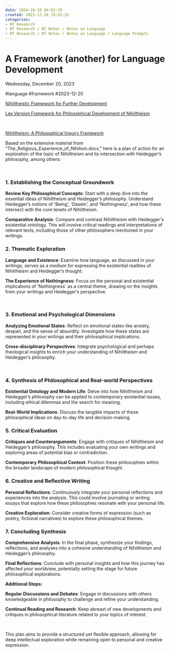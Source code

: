 ```yaml
---
date: 2024-10-10 04:02:19
created: 2023-12-20 19:53:25
categories:
- NT Research
- NT Research / NT Notes / Notes on Language
- NT Research / NT Notes / Notes on Language / Language Prompts
---
```


# A Framework (another) for Language Development 

Wednesday, December 20, 2023

#language #framework #2023-12-20

[Nihiltheistic Framework for Further Development](Nihiltheistic%20Framework%20for%20Further%20Development.md "upnote://x-callback-url/openNote?noteId=b6104bea-7685-41bf-a591-b5207f8843ab")

[Lex Version Framework for Philosophical Development of Nihiltheism](Lex%20Version%20Framework%20for%20Philosophical%20Development%20of%20Nihiltheism.md "upnote://x-callback-url/openNote?noteId=D537C6AA-D0CD-4F1D-A745-220EBC2B054D")

<br>

[Nihiltheism: A Philosophical Inquiry Framework](Nihiltheism%20A%20Philosophical%20Inquiry%20Framework%202.md "upnote://x-callback-url/openNote?noteId=84be351d-d682-4746-8c32-65f289d23a8e")

Based on the extensive material from "The\_Religious\_Experience\_of\_Nihilism.docx," here is a plan of action for an exploration of the topic of Nihiltheism and its intersection with Heidegger’s philosophy, among others:

<br>

### 1\. Establishing the Conceptual Groundwork

**Review Key Philosophical Concepts**: Start with a deep dive into the essential ideas of Nihiltheism and Heidegger’s philosophy. Understand Heidegger’s notions of 'Being', 'Dasein', and 'Nothingness', and how these intersect with the core tenets of Nihiltheism.

**Comparative Analysis**: Compare and contrast Nihiltheism with Heidegger's existential ontology. This will involve critical readings and interpretations of relevant texts, including those of other philosophers mentioned in your writings.

###   

### 2\. Thematic Exploration

**Language and Existence**: Examine how language, as discussed in your writings, serves as a medium for expressing the existential realities of Nihiltheism and Heidegger’s thought.

**The Experience of Nothingness**: Focus on the personal and existential implications of 'Nothingness' as a central theme, drawing on the insights from your writings and Heidegger’s perspective.

<br>

### 3\. Emotional and Psychological Dimensions

**Analyzing Emotional States**: Reflect on emotional states like anxiety, despair, and the sense of absurdity. Investigate how these states are represented in your writings and their philosophical implications.

**Cross-disciplinary Perspectives**: Integrate psychological and perhaps theological insights to enrich your understanding of Nihiltheism and Heidegger’s philosophy.

<br>

### 4\. Synthesis of Philosophical and Real-world Perspectives

**Existential Ontology and Modern Life**: Delve into how Nihiltheism and Heidegger’s philosophy can be applied to contemporary existential issues, including ethical dilemmas and the search for meaning.

**Real-World Implications**: Discuss the tangible impacts of these philosophical ideas on day-to-day life and decision-making.

###   

### 5\. Critical Evaluation

**Critiques and Counterarguments**: Engage with critiques of Nihiltheism and Heidegger’s philosophy. This includes evaluating your own writings and exploring areas of potential bias or contradiction.

**Contemporary Philosophical Context**: Position these philosophies within the broader landscape of modern philosophical thought.

###   

### 6\. Creative and Reflective Writing

**Personal Reflections**: Continuously integrate your personal reflections and experiences into the analysis. This could involve journaling or writing essays that explore how these philosophies resonate with your personal life.

**Creative Exploration**: Consider creative forms of expression (such as poetry, fictional narratives) to explore these philosophical themes.

###   

### 7\. Concluding Synthesis

**Comprehensive Analysis**: In the final phase, synthesize your findings, reflections, and analyses into a cohesive understanding of Nihiltheism and Heidegger’s philosophy.

**Final Reflections**: Conclude with personal insights and how this journey has affected your worldview, potentially setting the stage for future philosophical explorations.

**Additional Steps:**

**Regular Discussions and Debates**: Engage in discussions with others knowledgeable in philosophy to challenge and refine your understanding.

**Continual Reading and Research**: Keep abreast of new developments and critiques in philosophical literature related to your topics of interest.

<br>

This plan aims to provide a structured yet flexible approach, allowing for deep intellectual exploration while remaining open to personal and creative expression.